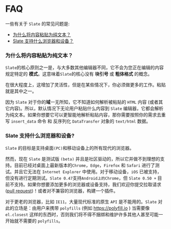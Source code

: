 # FAQ

一些有关于 `Slate` 的常见问题是:

- [为什么将内容粘贴为纯文本？](#为什么将内容粘贴为纯文本)
- [Slate 支持什么浏览器和设备？](#slate-支持什么浏览器和设备)

### 为什么将内容粘贴为纯文本？

`Slate`的核心原则之一是，与大多数其他编辑器不同，它不会为您正在编辑的内容规定特定的 **模式**。这意味着`Slate`的核心没有 **块引号** 或 **粗体格式** 的概念。

在很大程度上，这增加了灵活性，但是在某些情况下，你必须做更多的工作。粘贴就是其中之一。

因为 `Slate` 对于你的**域**一无所知，它不知道如何解析被粘贴的 `HTML` 内容 (或者其它内容)。所以，默认情况下无论用户粘贴什么内容到 `Slate` 编辑器，它都会解析为纯文本。如果你想要它可以更智能地解析粘贴内容，那你需要按照你的需求去重写 `insert_data` 命令 和 反序列化 `DataTransfer` 对象的 `text/html` 数据。

### Slate 支持什么浏览器和设备?

`Slate` 的目标是支持桌面`(PC)`和移动设备上的所有现代的浏览器。

然而，现在 `Slate` 是测试版 `(beta)` 并且是社区驱动的，所以它并做不到理想的支持。目前已经对桌面上最新版本的`Chrome`，`Edge`，`Firefox` 和 `Safari` 进行了测试。并且它无法在 `Internet Explorer` 中使用。对于移动设备，`iOS` 已被支持，但没有进行定期测试。`Slate 0.47`支持`Android上的Chrome`，但 `Slate 0.50 +` 目前不支持。如果你想要添加更多的浏览器或设备支持，我们欢迎你提交拉取请求 ([pull request](https://github.com/ianstormtaylor/slate/pulls))！或者对不兼容的浏览器，构建一个插件。

对于更老的浏览器，比如 `IE11`，大量现代标准的原生 `API` 是不能用的。`Slate` 对此的立场是：由用户来携带 `polyfills` (例如 https://polyfill.io ) 当需要像 `el.closest` 这样的东西时，否则我们将不得不捆绑和维护许多其他人甚至可能一开始就不需要的 `polyfills`。

